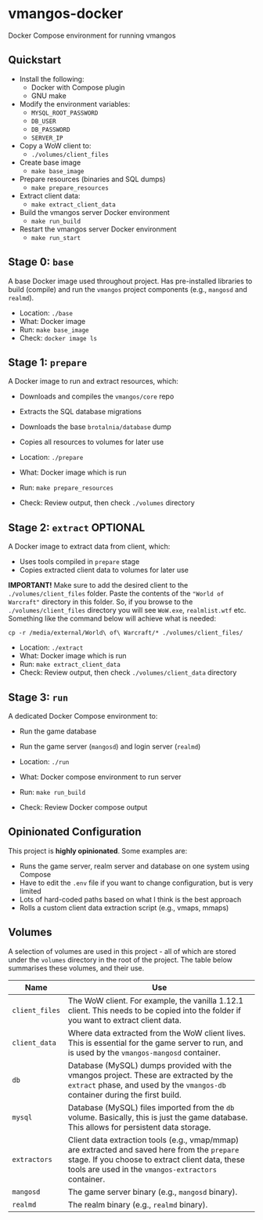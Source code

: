 # vmangos-docker

Docker Compose environment for running vmangos

## Quickstart

- Install the following:
	- Docker with Compose plugin
	- GNU make
- Modify the environment variables:
	- `MYSQL_ROOT_PASSWORD`
	- `DB_USER`
	- `DB_PASSWORD`
	- `SERVER_IP`
- Copy a WoW client to:
	- `./volumes/client_files`
- Create base image
	- `make base_image`
- Prepare resources (binaries and SQL dumps)
	- `make prepare_resources`
- Extract client data:
	- `make extract_client_data`
- Build the vmangos server Docker environment
	- `make run_build`
- Restart the vmangos server Docker environment
	- `make run_start`

## Stage 0: `base`

A base Docker image used throughout project. Has pre-installed libraries to build (compile) and run the `vmangos` project components (e.g., `mangosd` and `realmd`).

- Location: `./base`
- What: Docker image
- Run: `make base_image`
- Check: `docker image ls`

## Stage 1: `prepare`

A Docker image to run and extract resources, which:

- Downloads and compiles the `vmangos/core` repo
- Extracts the SQL database migrations
- Downloads the base `brotalnia/database` dump
- Copies all resources to volumes for later use

- Location: `./prepare`
- What: Docker image which is run
- Run: `make prepare_resources`
- Check: Review output, then check `./volumes` directory

## Stage 2: `extract` OPTIONAL

A Docker image to extract data from client, which:

- Uses tools compiled in `prepare` stage
- Copies extracted client data to volumes for later use

**IMPORTANT!** Make sure to add the desired client to the `./volumes/client_files` folder. Paste the contents of the `"World of Warcraft"` directory in this folder. So, if you browse to the `./volumes/client_files` directory you will see `WoW.exe`, `realmlist.wtf` etc. Something like the command below will achieve what is needed:

```
cp -r /media/external/World\ of\ Warcraft/* ./volumes/client_files/
```

- Location: `./extract`
- What: Docker image which is run
- Run: `make extract_client_data`
- Check: Review output, then check `./volumes/client_data` directory

## Stage 3: `run`

A dedicated Docker Compose environment to:

- Run the game database
- Run the game server (`mangosd`) and login server (`realmd`)

- Location: `./run`
- What: Docker compose environment to run server
- Run: `make run_build`
- Check: Review Docker compose output

## Opinionated Configuration

This project is **highly opinionated**. Some examples are:

- Runs the game server, realm server and database on one system using Compose
- Have to edit the `.env` file if you want to change configuration, but is very limited
- Lots of hard-coded paths based on what I think is the best approach
- Rolls a custom client data extraction script (e.g., vmaps, mmaps)

## Volumes

A selection of volumes are used in this project - all of which are stored under the `volumes` directory in the root of the project. The table below summarises these volumes, and their use.

| Name | Use |
|---|---|
| `client_files` | The WoW client. For example, the vanilla 1.12.1 client. This needs to be copied into the folder if you want to extract client data. |
| `client_data` | Where data extracted from the WoW client lives. This is essential for the game server to run, and is used by the `vmangos-mangosd` container. |
| `db` | Database (MySQL) dumps provided with the vmangos project. These are extracted by the `extract` phase, and used by the `vmangos-db` container during the first build. |
| `mysql` | Database (MySQL) files imported from the `db` volume. Basically, this is just the game database. This allows for persistent data storage. |
| `extractors` | Client data extraction tools (e.g., vmap/mmap) are extracted and saved here from the `prepare` stage. If you choose to extract client data, these tools are used in the `vmangos-extractors` container. |
| `mangosd` | The game server binary (e.g., `mangosd` binary). |
| `realmd` | The realm binary (e.g., `realmd` binary). |
